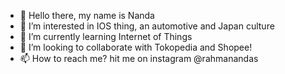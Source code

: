 - 👋 Hello there, my name is Nanda
- 👀 I’m interested in IOS thing, an automotive and Japan culture
- 🌱 I’m currently learning Internet of Things
- 💞️ I’m looking to collaborate with Tokopedia and Shopee!
- 📫 How to reach me? hit me on instagram @rahmanandas

<!---
rahmanandas/rahmanandas is a ✨ special ✨ repository because its `README.md` (this file) appears on your GitHub profile.
You can click the Preview link to take a look at your changes.
--->
